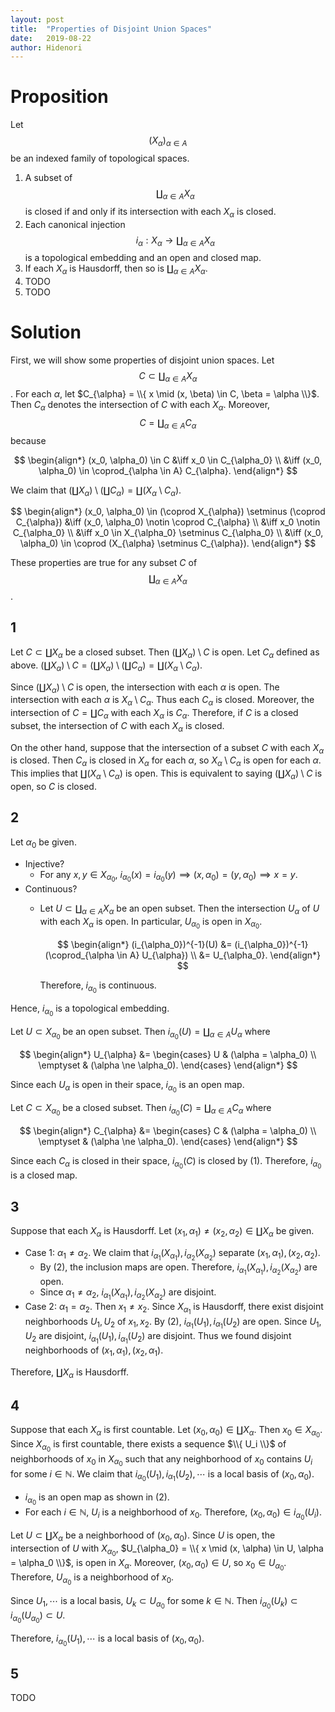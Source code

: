 ```yaml
---
layout: post
title:  "Properties of Disjoint Union Spaces"
date:   2019-08-22
author: Hidenori
---
```


# Proposition
Let $$(X_{\alpha})_{\alpha \in A}$$ be an indexed family of topological spaces.

1. A subset of $$\coprod_{\alpha \in A} X_{\alpha}$$ is closed if and only if its intersection with each $X_{\alpha}$ is closed.
1. Each canonical injection $$i_{\alpha}: X_{\alpha} \rightarrow \coprod_{\alpha \in A} X_{\alpha}$$ is a topological embedding and an open and closed map.
1. If each $X_{\alpha}$ is Hausdorff, then so is $\coprod_{\alpha \in A} X_{\alpha}$.
1. TODO
1. TODO

# Solution

First, we will show some properties of disjoint union spaces.
Let $$C \subset \coprod_{\alpha \in A} X_{\alpha}$$.
For each $\alpha$, let $C_{\alpha} = \\{ x \mid (x, \beta) \in C, \beta = \alpha \\}$.
Then $C_{\alpha}$ denotes the intersection of $C$ with each $X_{\alpha}$.
Moreover, $$C = \coprod_{\alpha \in A} C_{\alpha}$$ because

$$
\begin{align*}
  (x_0, \alpha_0) \in C
    &\iff x_0 \in C_{\alpha_0} \\
    &\iff (x_0, \alpha_0) \in \coprod_{\alpha \in A} C_{\alpha}.
\end{align*}
$$

We claim that $(\coprod X_{\alpha}) \setminus (\coprod C_{\alpha}) = \coprod (X_{\alpha} \setminus C_{\alpha})$.

$$
\begin{align*}
  (x_0, \alpha_0) \in (\coprod X_{\alpha}) \setminus (\coprod C_{\alpha}) 
    &\iff (x_0, \alpha_0) \notin \coprod C_{\alpha} \\
    &\iff x_0 \notin C_{\alpha_0} \\
    &\iff x_0 \in X_{\alpha_0} \setminus C_{\alpha_0} \\
    &\iff (x_0, \alpha_0) \in \coprod (X_{\alpha} \setminus C_{\alpha}).
\end{align*}
$$

These properties are true for any subset $C$ of $$\coprod_{\alpha \in A} X_{\alpha}$$.


## 1
Let $C \subset \coprod X_{\alpha}$ be a closed subset.
Then $(\coprod X_{\alpha}) \setminus C$ is open.
Let $C_{\alpha}$ defined as above.
$(\coprod X_{\alpha}) \setminus C = (\coprod X_{\alpha}) \setminus (\coprod C_{\alpha}) = \coprod (X_{\alpha} \setminus C_{\alpha})$.

Since $(\coprod X_{\alpha}) \setminus C$ is open, the intersection with each $\alpha$ is open.
The intersection with each $\alpha$ is $X_{\alpha} \setminus C_{\alpha}$.
Thus each $C_{\alpha}$ is closed.
Moreover, the intersection of $C = \coprod C_{\alpha}$ with each $X_{\alpha}$ is $C_{\alpha}$.
Therefore, if $C$ is a closed subset, the intersection of $C$ with each $X_{\alpha}$ is closed.

On the other hand, suppose that the intersection of a subset $C$ with each $X_{\alpha}$ is closed.
Then $C_{\alpha}$ is closed in $X_{\alpha}$ for each $\alpha$, so $X_{\alpha} \setminus C_{\alpha}$ is open for each $\alpha$.
This implies that $\coprod (X_{\alpha} \setminus C_{\alpha})$ is open.
This is equivalent to saying $(\coprod X_{\alpha}) \setminus C$ is open, so $C$ is closed.


## 2
Let $\alpha_0$ be given.

* Injective?
    * For any $x, y \in X_{\alpha_0}$, $i_{\alpha_0}(x) = i_{\alpha_0}(y) \implies (x, \alpha_0) = (y, \alpha_0) \implies x = y$.
* Continuous?
    * Let $U \subset \coprod_{\alpha \in A} X_{\alpha}$ be an open subset.
      Then the intersection $U_{\alpha}$ of $U$ with each $X_{\alpha}$ is open.
      In particular, $U_{\alpha_0}$ is open in $X_{\alpha_0}$.

      $$
      \begin{align*}
        (i_{\alpha_0})^{-1}(U)
          &= (i_{\alpha_0})^{-1}(\coprod_{\alpha \in A} U_{\alpha}) \\
          &= U_{\alpha_0}.
      \end{align*}
      $$

      Therefore, $i_{\alpha_0}$ is continuous.

Hence, $i_{\alpha_0}$ is a topological embedding.

Let $U \subset X_{\alpha_0}$ be an open subset.
Then $i_{\alpha_0}(U) = \coprod_{\alpha \in A} U_{\alpha}$ where

$$
\begin{align*}
  U_{\alpha} &= \begin{cases}
    U & (\alpha = \alpha_0) \\
    \emptyset & (\alpha \ne \alpha_0).
  \end{cases}
\end{align*}
$$

Since each $U_{\alpha}$ is open in their space, $i_{\alpha_0}$ is an open map.

Let $C \subset X_{\alpha_0}$ be a closed subset.
Then $i_{\alpha_0}(C) = \coprod_{\alpha \in A} C_{\alpha}$ where

$$
\begin{align*}
  C_{\alpha} &= \begin{cases}
    C & (\alpha = \alpha_0) \\
    \emptyset & (\alpha \ne \alpha_0).
  \end{cases}
\end{align*}
$$

Since each $C_{\alpha}$ is closed in their space, $i_{\alpha_0}(C)$ is closed by (1).
Therefore, $i_{\alpha_0}$ is a closed map.

## 3
Suppose that each $X_{\alpha}$ is Hausdorff.
Let $(x_1, \alpha_1) \ne (x_2, \alpha_2) \in \coprod X_{\alpha}$ be given.

* Case 1: $\alpha_1 \ne \alpha_2$.
  We claim that $i_{\alpha_1}(X_{\alpha_1}), i_{\alpha_2}(X_{\alpha_2})$ separate $(x_1, \alpha_1), (x_2, \alpha_2)$.
    * By (2), the inclusion maps are open.
      Therefore, $i_{\alpha_1}(X_{\alpha_1}), i_{\alpha_2}(X_{\alpha_2})$ are open.
    * Since $\alpha_1 \ne \alpha_2$, $i_{\alpha_1}(X_{\alpha_1}), i_{\alpha_2}(X_{\alpha_2})$ are disjoint.
* Case 2: $\alpha_1 = \alpha_2$.
  Then $x_1 \ne x_2$.
  Since $X_{\alpha_1}$ is Hausdorff, there exist disjoint neighborhoods $U_1, U_2$ of $x_1, x_2$.
  By (2), $i_{\alpha_1}(U_1), i_{\alpha_1}(U_2)$ are open.
  Since $U_1, U_2$ are disjoint, $i_{\alpha_1}(U_1), i_{\alpha_1}(U_2)$ are disjoint.
  Thus we found disjoint neighborhoods of $(x_1, \alpha_1), (x_2, \alpha_1)$.

Therefore, $\coprod X_{\alpha}$ is Hausdorff.



## 4
Suppose that each $X_{\alpha}$ is first countable.
Let $(x_0, \alpha_0) \in \coprod X_{\alpha}$.
Then $x_0 \in X_{\alpha_0}$.
Since $X_{\alpha_0}$ is first countable, there exists a sequence $\\{ U_i \\}$ of neighborhoods of $x_0$ in $X_{\alpha_0}$ such that any neighborhood of $x_0$ contains $U_i$ for some $i \in \mathbb{N}$.
We claim that $i_{\alpha_0}(U_1), i_{\alpha_1}(U_2), \cdots$ is a local basis of $(x_0, \alpha_0)$.

* $i_{\alpha_0}$ is an open map as shown in (2).
* For each $i \in \mathbb{N}$, $U_i$ is a neighborhood of $x_0$.
  Therefore, $(x_0, \alpha_0) \in i_{\alpha_0}(U_i)$.

Let $U \subset \coprod X_{\alpha}$ be a neighborhood of $(x_0, \alpha_0)$.
Since $U$ is open, the intersection of $U$ with $X_{\alpha_0}$, $U_{\alpha_0} = \\{ x \mid (x, \alpha) \in U, \alpha = \alpha_0 \\}$, is open in $X_{\alpha}$.
Moreover, $(x_0, \alpha_0) \in U$, so $x_0 \in U_{\alpha_0}$.
Therefore, $U_{\alpha_0}$ is a neighborhood of $x_0$.

Since $U_1, \cdots$ is a local basis, $U_k \subset U_{\alpha_0}$ for some $k \in \mathbb{N}$.
Then $i_{\alpha_0}(U_k) \subset i_{\alpha_0}(U_{\alpha_0}) \subset U$.

Therefore, $i_{\alpha_0}(U_1), \cdots$ is a local basis of $(x_0, \alpha_0)$.

## 5
TODO

